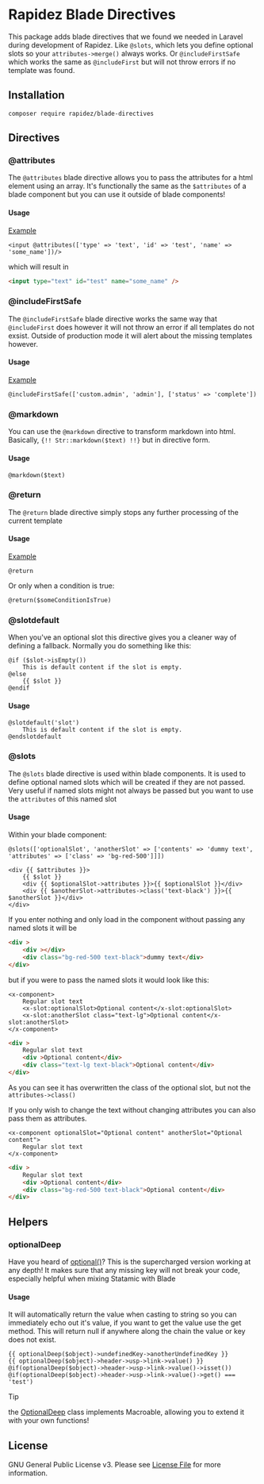 # Rapidez Blade Directives

This package adds blade directives that we found we needed in Laravel during development of Rapidez. Like `@slots`, which lets you define optional slots so your `attributes->merge()` always works. Or `@includeFirstSafe` which works the same as `@includeFirst` but will not throw errors if no template was found.

## Installation

```
composer require rapidez/blade-directives
```

## Directives

### @attributes

The `@attributes` blade directive allows you to pass the attributes for a html element using an array. It's functionally the same as the `$attributes` of a blade component but you can use it outside of blade components!

#### Usage

[Example](https://github.com/rapidez/statamic/blob/066b5d336e44890c5b4049f5df3c62b15ed302b2/resources/views/page_builder/form.blade.php#L9)

```blade
<input @attributes(['type' => 'text', 'id' => 'test', 'name' => 'some_name'])/>
```

which will result in

```html
<input type="text" id="test" name="some_name" />
```

### @includeFirstSafe

The `@includeFirstSafe` blade directive works the same way that `@includeFirst` does however it will not throw an error if all templates do not exsist.
Outside of production mode it will alert about the missing templates however.

#### Usage

[Example](https://github.com/rapidez/statamic/blob/066b5d336e44890c5b4049f5df3c62b15ed302b2/resources/views/page_builder.blade.php#L2)

```blade
@includeFirstSafe(['custom.admin', 'admin'], ['status' => 'complete'])
```

### @markdown

You can use the `@markdown` directive to transform markdown into html. Basically, `{!! Str::markdown($text) !!}` but in directive form.

#### Usage

```blade
@markdown($text)
```

### @return

The `@return` blade directive simply stops any further processing of the current template

#### Usage

[Example](https://github.com/rapidez/statamic/blob/066b5d336e44890c5b4049f5df3c62b15ed302b2/resources/views/page_builder/form.blade.php#L5)

```blade
@return
```

Or only when a condition is true:
```blade
@return($someConditionIsTrue)
```

### @slotdefault

When you've an optional slot this directive gives you a cleaner way of defining a fallback. Normally you do something like this:

```blade
@if ($slot->isEmpty())
    This is default content if the slot is empty.
@else
    {{ $slot }}
@endif
```

#### Usage

```blade
@slotdefault('slot')
    This is default content if the slot is empty.
@endslotdefault
```

### @slots

The `@slots` blade directive is used within blade components.
It is used to define optional named slots which will be created if they are not passed.
Very useful if named slots might not always be passed but you want to use the `attributes` of this named slot

#### Usage

Within your blade component:
```blade
@slots(['optionalSlot', 'anotherSlot' => ['contents' => 'dummy text', 'attributes' => ['class' => 'bg-red-500']]])

<div {{ $attributes }}>
    {{ $slot }}
    <div {{ $optionalSlot->attributes }}>{{ $optionalSlot }}</div>
    <div {{ $anotherSlot->attributes->class('text-black') }}>{{ $anotherSlot }}</div>
</div>
```

If you enter nothing and only load in the component without passing any named slots it will be

```html
<div >
    <div ></div>
    <div class="bg-red-500 text-black">dummy text</div>
</div>
```

but if you were to pass the named slots it would look like this:

```blade
<x-component>
    Regular slot text
    <x-slot:optionalSlot>Optional content</x-slot:optionalSlot>
    <x-slot:anotherSlot class="text-lg">Optional content</x-slot:anotherSlot>
</x-component>
```

```html
<div >
    Regular slot text
    <div >Optional content</div>
    <div class="text-lg text-black">Optional content</div>
</div>
```

As you can see it has overwritten the class of the optional slot, but not the `attributes->class()`

If you only wish to change the text without changing attributes you can also pass them as attributes.

```blade
<x-component optionalSlot="Optional content" anotherSlot="Optional content">
    Regular slot text
</x-component>
```

```html
<div >
    Regular slot text
    <div >Optional content</div>
    <div class="bg-red-500 text-black">Optional content</div>
</div>
```

## Helpers

### optionalDeep

Have you heard of [optional()](https://laravel.com/docs/10.x/helpers#method-optional)? This is the supercharged version working at any depth!
It makes sure that any missing key will not break your code, especially helpful when mixing Statamic with Blade

#### Usage

It will automatically return the value when casting to string so you can immediately echo out it's value, if you want to get the value use the get method.
This will return null if anywhere along the chain the value or key does not exist.
```blade
{{ optionalDeep($object)->undefinedKey->anotherUndefinedKey }}
{{ optionalDeep($object)->header->usp->link->value() }}
@if(optionalDeep($object)->header->usp->link->value()->isset())
@if(optionalDeep($object)->header->usp->link->value()->get() === 'test')
```

> [!TIP]
> the [OptionalDeep](https://github.com/rapidez/blade-directives/blob/master/src/OptionalDeep.php#L15) class implements Macroable, allowing you to extend it with your own functions!

## License

GNU General Public License v3. Please see [License File](LICENSE) for more information.
